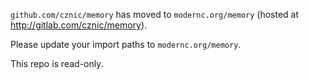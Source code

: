 `github.com/cznic/memory` has moved to `modernc.org/memory` (hosted at http://gitlab.com/cznic/memory).

Please update your import paths to `modernc.org/memory`.

This repo is read-only.
